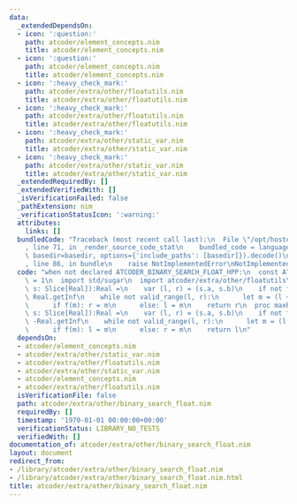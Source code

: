 ```yaml
---
data:
  _extendedDependsOn:
  - icon: ':question:'
    path: atcoder/element_concepts.nim
    title: atcoder/element_concepts.nim
  - icon: ':question:'
    path: atcoder/element_concepts.nim
    title: atcoder/element_concepts.nim
  - icon: ':heavy_check_mark:'
    path: atcoder/extra/other/floatutils.nim
    title: atcoder/extra/other/floatutils.nim
  - icon: ':heavy_check_mark:'
    path: atcoder/extra/other/floatutils.nim
    title: atcoder/extra/other/floatutils.nim
  - icon: ':heavy_check_mark:'
    path: atcoder/extra/other/static_var.nim
    title: atcoder/extra/other/static_var.nim
  - icon: ':heavy_check_mark:'
    path: atcoder/extra/other/static_var.nim
    title: atcoder/extra/other/static_var.nim
  _extendedRequiredBy: []
  _extendedVerifiedWith: []
  _isVerificationFailed: false
  _pathExtension: nim
  _verificationStatusIcon: ':warning:'
  attributes:
    links: []
  bundledCode: "Traceback (most recent call last):\n  File \"/opt/hostedtoolcache/Python/3.9.6/x64/lib/python3.9/site-packages/onlinejudge_verify/documentation/build.py\"\
    , line 71, in _render_source_code_stat\n    bundled_code = language.bundle(stat.path,\
    \ basedir=basedir, options={'include_paths': [basedir]}).decode()\n  File \"/opt/hostedtoolcache/Python/3.9.6/x64/lib/python3.9/site-packages/onlinejudge_verify/languages/nim.py\"\
    , line 86, in bundle\n    raise NotImplementedError\nNotImplementedError\n"
  code: "when not declared ATCODER_BINARY_SEARCH_FLOAT_HPP:\n  const ATCODER_BINARY_SEARCH_FLOAT_HPP*\
    \ = 1\n  import std/sugar\n  import atcoder/extra/other/floatutils\n\n  proc minLeft*[Real](f:(Real)->bool,\
    \ s: Slice[Real]):Real =\n    var (l, r) = (s.a, s.b)\n    if not f(r): return\
    \ Real.getInf\n    while not valid_range(l, r):\n      let m = (l + r) / Real(2)\n\
    \      if f(m): r = m\n      else: l = m\n    return r\n  proc maxRight*[Real](f:(Real)->bool,\
    \ s: Slice[Real]):Real =\n    var (l, r) = (s.a, s.b)\n    if not f(l): return\
    \ -Real.getInf\n    while not valid_range(l, r):\n      let m = (l + r) / Real(2)\n\
    \      if f(m): l = m\n      else: r = m\n    return l\n"
  dependsOn:
  - atcoder/element_concepts.nim
  - atcoder/extra/other/static_var.nim
  - atcoder/extra/other/floatutils.nim
  - atcoder/extra/other/static_var.nim
  - atcoder/element_concepts.nim
  - atcoder/extra/other/floatutils.nim
  isVerificationFile: false
  path: atcoder/extra/other/binary_search_float.nim
  requiredBy: []
  timestamp: '1970-01-01 00:00:00+00:00'
  verificationStatus: LIBRARY_NO_TESTS
  verifiedWith: []
documentation_of: atcoder/extra/other/binary_search_float.nim
layout: document
redirect_from:
- /library/atcoder/extra/other/binary_search_float.nim
- /library/atcoder/extra/other/binary_search_float.nim.html
title: atcoder/extra/other/binary_search_float.nim
---
```

